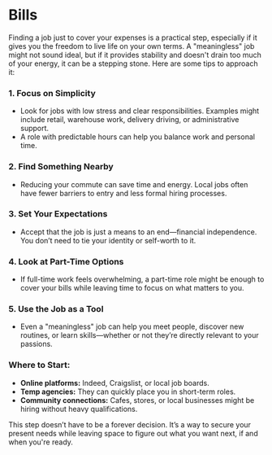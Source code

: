 # Bills

Finding a job just to cover your expenses is a practical step, especially if it gives you the freedom to live life on your own terms. A "meaningless" job might not sound ideal, but if it provides stability and doesn't drain too much of your energy, it can be a stepping stone. Here are some tips to approach it:

### 1. **Focus on Simplicity**

-   Look for jobs with low stress and clear responsibilities. Examples might include retail, warehouse work, delivery driving, or administrative support.
-   A role with predictable hours can help you balance work and personal time.

### 2. **Find Something Nearby**

-   Reducing your commute can save time and energy. Local jobs often have fewer barriers to entry and less formal hiring processes.

### 3. **Set Your Expectations**

-   Accept that the job is just a means to an end—financial independence. You don’t need to tie your identity or self-worth to it.

### 4. **Look at Part-Time Options**

-   If full-time work feels overwhelming, a part-time role might be enough to cover your bills while leaving time to focus on what matters to you.

### 5. **Use the Job as a Tool**

-   Even a "meaningless" job can help you meet people, discover new routines, or learn skills—whether or not they’re directly relevant to your passions.

### Where to Start:

-   **Online platforms:** Indeed, Craigslist, or local job boards.
-   **Temp agencies:** They can quickly place you in short-term roles.
-   **Community connections:** Cafes, stores, or local businesses might be hiring without heavy qualifications.

This step doesn’t have to be a forever decision. It’s a way to secure your present needs while leaving space to figure out what you want next, if and when you're ready.

